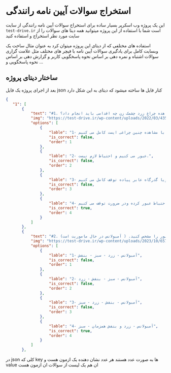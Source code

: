 # استخراج سوالات آیین نامه رانندگی 
این یک پروژه وب اسکرپر بسیار ساده برای استخراج سوالات آیین نامه رانندگی از سایت `test-drive.ir` است شما با استفاده از این پروژه میتوانید همه دیتا های سوالات را از سایت مورد نظر استخراج و استفاده کنید


 استفاده های مختلفی که از دیتای این پروژه میتوان کرد به عنوان مثال ساخت یک وبسایت کامل برای یادگیری سوالات آیین نامه با فیچر های مختلف مثل علامت گزاری سوالات اشتباه و نمره دهی بر اساس نحوه پاسخگویی کاربر و گزارش دهی بر اساس نحوه پاسخگویی و ...

 ## ساختار دیتای پروژه 
 بعد از اجرای پروژه یک فایل json کنار فایل ها ساخته میشود که دیتای به این شکل دارد

 ```json
{
    "1": [
        {
            "text": "#1. در هنگام مشاهده چراغ زرد چشمک زن چه اقدامی باید انجام داد؟ ",
            "img": "https://test-drive.ir/wp-content/uploads/2022/03/435766.jpg",
            "options": [
                {
                    "lable": "1- با مشاهده چنین چراغی ایست کامل می کنیم.",
                    "is_correct": false,
                    "order": 1
                },
                {
                    "lable": "2- عبور می کنیم و احتیاط لازم نیست.",
                    "is_correct": false,
                    "order": 2
                },
                {
                    "lable": "3- قبل از خط ایست ویا گذرگاه عابر پیاده توقف کامل می کنیم.",
                    "is_correct": false,
                    "order": 3
                },
                {
                    "lable": "4- از سرعت خود کم کرده و با احتیاط عبور کرده ودر ضرورت توقف می کنیم.",
                    "is_correct": true,
                    "order": 4
                }
            ]
        },
        {
            "text": "#2. هنرجوی گرامی در تقاطع شکل بالا حق تقدم عبور را مشخص کنید. ( آمبولانس در حال ماموریت است) ",
            "img": "https://test-drive.ir/wp-content/uploads/2023/10/657889564.jpg",
            "options": [
                {
                    "lable": "1- آمبولانس - زرد - سبز - بنفش",
                    "is_correct": false,
                    "order": 1
                },
                {
                    "lable": "2- آمبولانس - سبز - بنفش - زرد",
                    "is_correct": false,
                    "order": 2
                },
                {
                    "lable": "3- آمبولانس - بنفش - زرد - سبز",
                    "is_correct": false,
                    "order": 3
                },
                {
                    "lable": "4- آمبولانس - زرد و بنفش همزمان - سبز",
                    "is_correct": true,
                    "order": 4
                }
            ]
        },

```

در json کلی که key ها به صورت عدد هستند هر عدد نشان دهنده یک ازمون هست و value ان هم یک لیست از سوالات ان ازمون هست 
